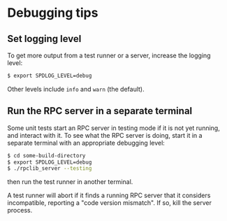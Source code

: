# Debugging tips

## Set logging level
To get more output from a test runner or a server, increase the logging level:
```bash
$ export SPDLOG_LEVEL=debug
```
Other levels include `info` and `warn` (the default).

## Run the RPC server in a separate terminal
Some unit tests start an RPC server in testing mode if it is not yet running, and interact with it.
To see what the RPC server is doing, start it in a separate terminal with an appropriate debugging level:
```bash
$ cd some-build-directory
$ export SPDLOG_LEVEL=debug
$ ./rpclib_server --testing
```
then run the test runner in another terminal.

A test runner will abort if it finds a running RPC server that it considers incompatible,
reporting a "code version mismatch". If so, kill the server process.
